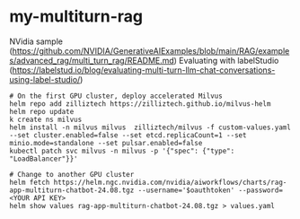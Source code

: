 # my-multiturn-rag

NVidia sample (https://github.com/NVIDIA/GenerativeAIExamples/blob/main/RAG/examples/advanced_rag/multi_turn_rag/README.md)
Evaluating with labelStudio (https://labelstud.io/blog/evaluating-multi-turn-llm-chat-conversations-using-label-studio/)

```
# On the first GPU cluster, deploy accelerated Milvus
helm repo add zilliztech https://zilliztech.github.io/milvus-helm
helm repo update
k create ns milvus
helm install -n milvus milvus  zilliztech/milvus -f custom-values.yaml --set cluster.enabled=false --set etcd.replicaCount=1 --set minio.mode=standalone --set pulsar.enabled=false 
kubectl patch svc milvus -n milvus -p '{"spec": {"type": "LoadBalancer"}}'

# Change to another GPU cluster 
helm fetch https://helm.ngc.nvidia.com/nvidia/aiworkflows/charts/rag-app-multiturn-chatbot-24.08.tgz --username='$oauthtoken' --password=<YOUR API KEY>
helm show values rag-app-multiturn-chatbot-24.08.tgz > values.yaml

```
